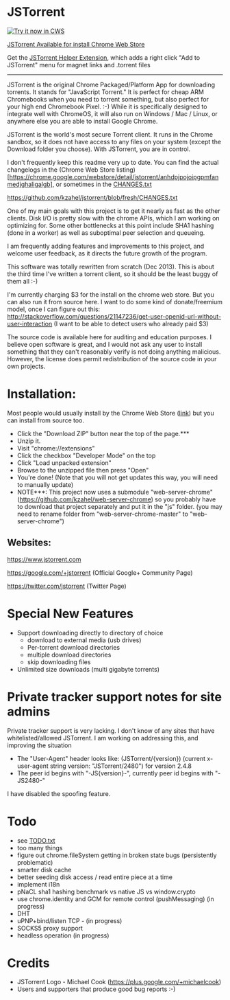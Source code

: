 JSTorrent
=========

<a target="_blank" href="https://chrome.google.com/webstore/detail/jstorrent/anhdpjpojoipgpmfanmedjghaligalgb">![Try it now in CWS](https://raw.github.com/GoogleChrome/chrome-app-samples/master/tryitnowbutton.png "Install JSTorrent")</a>


[JSTorrent Available for install Chrome Web Store](https://chrome.google.com/webstore/detail/jstorrent/anhdpjpojoipgpmfanmedjghaligalgb)

Get the [JSTorrent Helper Extension](https://chrome.google.com/webstore/detail/jstorrent-helper-extensio/bnceafpojmnimbnhamaeedgomdcgnbjk), which adds a right click "Add to JSTorrent" menu for magnet links and .torrent files

---

JSTorrent is the original Chrome Packaged/Platform App for downloading
torrents. It stands for "JavaScript Torrent." It is perfect for cheap
ARM Chromebooks when you need to torrent something, but also perfect
for your high end Chromebook Pixel. :-) While it is specifically designed
to integrate well with ChromeOS, it will also run on Windows / Mac /
Linux, or anywhere else you are able to install Google Chrome.

JSTorrent is the world's most secure Torrent client. It runs in the
Chrome sandbox, so it does not have access to any files on your system
(except the Download folder you choose). With JSTorrent, you are in
control.

I don't frequently keep this readme very up to date. You can find the
actual changelogs in the (Chrome Web Store listing)[https://chrome.google.com/webstore/detail/jstorrent/anhdpjpojoipgpmfanmedjghaligalgb], or sometimes in the [CHANGES.txt](https://github.com/kzahel/jstorrent/blob/fresh/CHANGES.txt)

https://github.com/kzahel/jstorrent/blob/fresh/CHANGES.txt

One of my main goals with this project is to get it nearly as fast as
the other clients. Disk I/O is pretty slow with the chrome APIs, which I am working on optimizing for.
Some other bottlenecks at this point include SHA1 hashing (done in a worker)
as well as suboptimal peer selection and queueing.

I am frequently adding features and improvements to this project, and
welcome user feedback, as it directs the future growth of the program.

This software was totally rewritten from scratch (Dec 2013). This is
about the third time I've written a torrent client, so it should be
the least buggy of them all :-)

I'm currently charging $3 for the install on the chrome web store. But
you can also run it from source here. I want to do some kind of
donate/freemium model, once I can figure out this:
http://stackoverflow.com/questions/21147236/get-user-openid-url-without-user-interaction
(I want to be able to detect users who already paid $3)

The source code is available here for auditing and education
purposes. I believe open software is great, and I would not ask any
user to install something that they can't reasonably verify is not
doing anything malicious. However, the license does permit
redistribution of the source code in your own projects.

Installation:
====
Most people would usually install by the Chrome Web Store ([link](https://chrome.google.com/webstore/detail/jstorrent/anhdpjpojoipgpmfanmedjghaligalgb)) but you can install from 
source too.
* Click the "Download ZIP" button near the top of the page.***
* Unzip it.
* Visit "chrome://extensions"
* Click the checkbox "Developer Mode" on the top
* Click "Load unpacked extension"
* Browse to the unzipped file then press "Open"
* You're done! (Note that you will not get updates this way, you will need to manually update)
* NOTE***: This project now uses a submodule "web-server-chrome" (https://github.com/kzahel/web-server-chrome) so you probably have to download that project separately and put it in the "js" folder. (you may need to rename folder from "web-server-chrome-master" to "web-server-chrome")

Websites:
----

https://www.jstorrent.com

https://google.com/+jstorrent (Official Google+ Community Page)

https://twitter.com/jstorrent (Twitter Page)


Special New Features
=======

- Support downloading directly to directory of choice
  - download to external media (usb drives)
  - Per-torrent download directories
  - multiple download directories
  - skip downloading files
- Unlimited size downloads (multi gigabyte torrents)

Private tracker support notes for site admins
=======

Private tracker support is very lacking. I don't know of any sites
that have whitelisted/allowed JSTorrent. I am working on addressing
this, and improving the situation

- The "User-Agent" header looks like: (JSTorrent/{version}) (current x-user-agent string version: "JSTorrent/2480") for version 2.4.8
- The peer id begins with "-JS{version}-", currently peer id begins with "-JS2480-"

I have disabled the spoofing feature.

Todo
=======
- see [TODO.txt](https://github.com/kzahel/jstorrent/blob/fresh/TODO.txt)
- too many things
- figure out chrome.fileSystem getting in broken state bugs (persistently problematic)
- smarter disk cache
- better seeding disk access / read entire piece at a time
- implement i18n
- pNaCL sha1 hashing benchmark vs native JS vs window.crypto
- use chrome.identity and GCM for remote control (pushMessaging) (in progress)
- DHT
- uPNP+bind/listen TCP - (in progress)
- SOCKS5 proxy support
- headless operation (in progress)

Credits
=======
- JSTorrent Logo - Michael Cook (https://plus.google.com/+michaelcook)
- Users and supporters that produce good bug reports :-)
